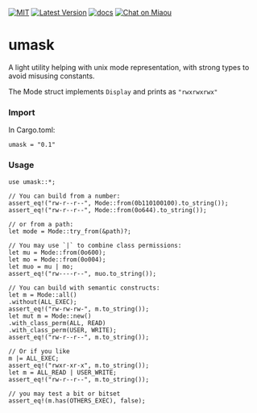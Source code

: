 [![MIT][s2]][l2] [![Latest Version][s1]][l1] [![docs][s3]][l3] [![Chat on Miaou][s4]][l4]

[s1]: https://img.shields.io/crates/v/umask.svg
[l1]: https://crates.io/crates/umask

[s2]: https://img.shields.io/badge/license-MIT-blue.svg
[l2]: LICENSE

[s3]: https://docs.rs/umask/badge.svg
[l3]: https://docs.rs/umask/

[s4]: https://miaou.dystroy.org/static/shields/room.svg
[l4]: https://miaou.dystroy.org/3

# umask

A light utility helping with unix mode representation, with strong types to avoid misusing constants.

The Mode struct implements `Display` and prints as `"rwxrwxrwx"`

### Import

In Cargo.toml:

    umask = "0.1"


### Usage

 ```
use umask::*;

// You can build from a number:
assert_eq!("rw-r--r--", Mode::from(0b110100100).to_string());
assert_eq!("rw-r--r--", Mode::from(0o644).to_string());

// or from a path:
let mode = Mode::try_from(&path)?;

// You may use `|` to combine class permissions:
let mu = Mode::from(0o600);
let mo = Mode::from(0o004);
let muo = mu | mo;
assert_eq!("rw----r--", muo.to_string());

// You can build with semantic constructs:
let m = Mode::all()
 .without(ALL_EXEC);
assert_eq!("rw-rw-rw-", m.to_string());
let mut m = Mode::new()
 .with_class_perm(ALL, READ)
 .with_class_perm(USER, WRITE);
assert_eq!("rw-r--r--", m.to_string());

// Or if you like
m |= ALL_EXEC;
assert_eq!("rwxr-xr-x", m.to_string());
let m = ALL_READ | USER_WRITE;
assert_eq!("rw-r--r--", m.to_string());

// you may test a bit or bitset
assert_eq!(m.has(OTHERS_EXEC), false);

```
